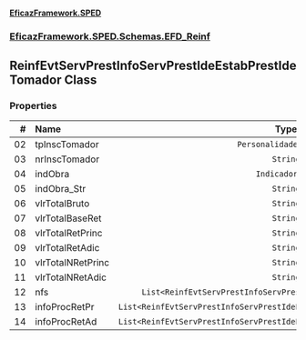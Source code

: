 #### [EficazFramework.SPED](EficazFrameworkSPED.md 'EficazFramework SPED')
### [EficazFramework.SPED.Schemas.EFD_Reinf](EficazFramework.SPED.Schemas.EFD_Reinf.md 'EficazFramework.SPED.Schemas.EFD_Reinf')

## ReinfEvtServPrestInfoServPrestIdeEstabPrestIdeTomador Class
### Properties

| # | Name | Type | |
| ---: | :--- | :---: | :--- |
| 02 | tpInscTomador | `PersonalidadeJuridica` |  |
| 03 | nrInscTomador | `String` |  |
| 04 | indObra | `IndicadorObra` |  |
| 05 | indObra_Str | `String` |  |
| 06 | vlrTotalBruto | `String` |  |
| 07 | vlrTotalBaseRet | `String` |  |
| 08 | vlrTotalRetPrinc | `String` |  |
| 09 | vlrTotalRetAdic | `String` |  |
| 10 | vlrTotalNRetPrinc | `String` |  |
| 11 | vlrTotalNRetAdic | `String` |  |
| 12 | nfs | `List<ReinfEvtServPrestInfoServPrestIdeEstabPrestIdeTomadorNfs>` |  |
| 13 | infoProcRetPr | `List<ReinfEvtServPrestInfoServPrestIdeEstabPrestIdeTomadorInfoProcRetPr>` |  |
| 14 | infoProcRetAd | `List<ReinfEvtServPrestInfoServPrestIdeEstabPrestIdeTomadorInfoProcRetAd>` |  |
